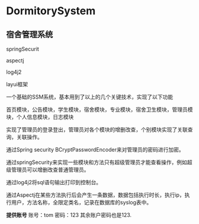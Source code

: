 # DormitorySystem
## 宿舍管理系统

springSecurit

aspectj

log4j2

layui框架

一个基础的SSM系统，基本用到了以上的几个关键技术，实现了以下功能

首页模块，公告模块，学生模块，宿舍模块，专业模块，宿舍卫生模块，管理员模块，个人信息模块，日志模块

实现了管理员的登录登出，管理员对各个模块的增删改查，个别模块实现了关联查询，关联操作。

通过Spring security BCryptPasswordEncoder来对管理员的密码进行加密。

通过springSecurity来实现一些模块和方法只有超级管理员才能查看操作，例如超级管理员可以增删改查普通管理员。

通过log4j2将sql语句输出打印到控制台。

通过Aspectj在某些方法执行后会产生一条数据，数据包括执行时长，执行ip，执行用户，方法名称，全限定类名，记录在数据库的syslog表中。

**提供账号**
账号：tom 密码：123     其余账户密码也是123.

